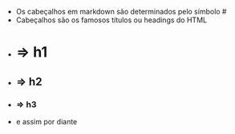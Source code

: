 * Os cabeçalhos em markdown são determinados pelo símbolo # 
* Cabeçalhos são os famosos títulos ou headings do HTML 
* # => h1
* ## => h2
* ### => h3 
* e assim por diante